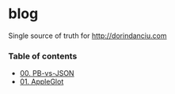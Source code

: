 # blog
Single source of truth for http://dorindanciu.com


### Table of contents

- [00. PB-vs-JSON](posts/00.%20PB-vs-JSON.md)
- [01. AppleGlot](posts/01.%20AppleGlot.md)

